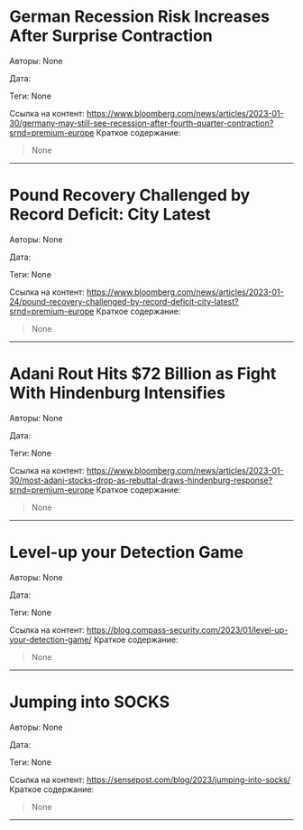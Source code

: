 # German Recession Risk Increases After Surprise Contraction

Авторы: 
None

Дата: 

Теги: 
None

Ссылка на контент: 
https://www.bloomberg.com/news/articles/2023-01-30/germany-may-still-see-recession-after-fourth-quarter-contraction?srnd=premium-europe
Краткое содержание: 

<blockquote>
None<br> 
</blockquote>

---

# Pound Recovery Challenged by Record Deficit: City Latest

Авторы: 
None

Дата: 

Теги: 
None

Ссылка на контент: 
https://www.bloomberg.com/news/articles/2023-01-24/pound-recovery-challenged-by-record-deficit-city-latest?srnd=premium-europe
Краткое содержание: 

<blockquote>
None<br> 
</blockquote>

---

# Adani Rout Hits $72 Billion as Fight With Hindenburg Intensifies

Авторы: 
None

Дата: 

Теги: 
None

Ссылка на контент: 
https://www.bloomberg.com/news/articles/2023-01-30/most-adani-stocks-drop-as-rebuttal-draws-hindenburg-response?srnd=premium-europe
Краткое содержание: 

<blockquote>
None<br> 
</blockquote>

---

# Level-up your Detection Game

Авторы: 
None

Дата: 

Теги: 
None

Ссылка на контент: 
https://blog.compass-security.com/2023/01/level-up-your-detection-game/
Краткое содержание: 

<blockquote>
None<br> 
</blockquote>

---

# Jumping into SOCKS

Авторы: 
None

Дата: 

Теги: 
None

Ссылка на контент: 
https://sensepost.com/blog/2023/jumping-into-socks/
Краткое содержание: 

<blockquote>
None<br> 
</blockquote>

---


